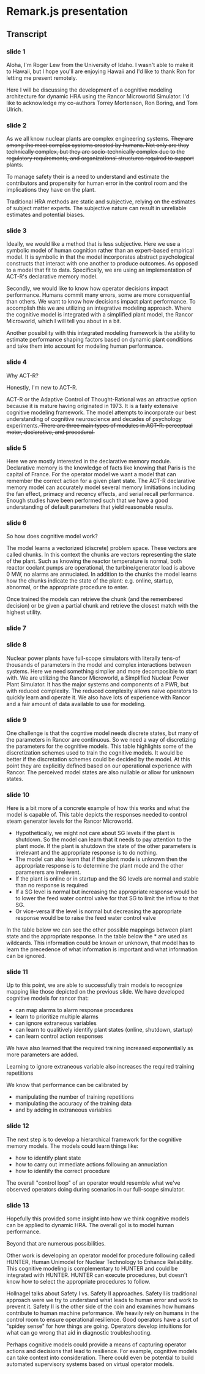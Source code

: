 # Remark.js presentation

## Transcript

### slide 1
Aloha, I'm Roger Lew from the University of Idaho. I wasn't able to make it to Hawaii, but I hope you'll are enjoying Hawaii and I'd like to thank Ron for letting me present remotely.

Here I will be discussing the development of a cognitive modeling architecture for dynamic HRA using the Rancor Microworld Simulator. I'd like to acknowledge my co-authors Torrey Mortenson, Ron Boring, and Tom Ulrich.

### slide 2
As we all know nuclear plants are complex engineering systems. <strike>They are among the most complex systems created by humans. Not only are they technically complex, but they are socio-technically complex due to the regulatory requirements, and organizational structures required to support plants.</strike>

To manage safety their is a need to understand and estimate the contributors and propensity for human error in the control room and the implications they have on the plant.

Traditional HRA methods are static and subjective, relying on the estimates of subject matter experts. The subjective nature can result in unreliable estimates and potential biases.

### slide 3

Ideally, we would like a method that is less subjective. Here we use a symbolic model of human cognition rather than an expert-based empirical model. It is symbolic in that the model incorporates abstract psychological constructs that interact with one another to produce outcomes. As opposed to a model that fit to data. Specifically, we are using an implementation of ACT-R's declarative memory model.

Secondly, we would like to know how operator decisions impact performance. Humans commit many errors, some are more consquential than others. We want to know how decisions impact plant performance. To accomplish this we are utilizing an integrative modeling approach. Where the cognitive model is integrated with a simplified plant model, the Rancor Microworld, which I will tell you about in a bit. 

Another possibility with this integrated modeling framework is the ability to estimate performance shaping factors based on dynamic plant conditions and take them into account for modeling human performance.

### slide 4

Why ACT-R?

Honestly, I'm new to ACT-R. 

ACT-R or the Adaptive Control of Thought-Rational was an attractive option because it is mature having originated in 1973. It is a fairly extensive cognitive modeling framework. The model attempts to incorporate our best understanding of cognitive neuroscience and decades of psychology experiments.<strike> There are three main types of modules in ACT-R: perceptual motor, declarative, and procedural.</strike>

### slide 5

Here we are mostly interested in the declarative memory module. Declarative memory is the knowledge of facts like knowing that Paris is the capital of France. For the operator model we want a model that can remember the correct action for a given plant state. The ACT-R declarative memory model can accurately model several memory limitiations including the fan effect, primacy and recency effects, and serial recall performance. Enough studies have been performed such that we have a good understanding of default parameters that yield reasonable results.

### slide 6

So how does cognitive model work?

The model learns a vectorized (discrete) problem space. These vectors are called chunks. In this context the chunks are vectors representing the state of the plant. Such as knowing the reactor temperature is normal, both reactor coolant pumps are operational, the turbine/generator load is above 0 MW, no alarms are annuciated. In addition to the chunks the model learns how the chunks indicate the state of the plant: e.g. online, startup, abnormal, or the appropriate procedure to enter.

Once trained the models can retrieve the chunk (and the remembered decision) or be given a partial chunk and retrieve the closest match with the highest utility.

### slide 7
### slide 8

Nuclear power plants have full-scope simulators with literally tens-of thousands of parameters in the model and complex interactions between systems. Here we need something simplier and more decomposible to start with. We are utilizing the Rancor Microworld, a Simplified Nuclear Power Plant Simulator. It has the major systems and components of a PWR, but with reduced complexity. The reduced complexity allows naive operators to quickly learn and operate it. We also have lots of experience with Rancor and a fair amount of data available to use for modeling.

### slide 9

One challenge is that the cogntive model needs discrete states, but many of the parameters in Rancor are continuous. So we need a way of discretizing the parameters for the cognitive models. This table highlights some of the discretization schemes used to train the cognitive models. It would be better if the discretation schemes could be decided by the model. At this point they are explicitly defined based on our operational experience with Rancor. The perceived model states are also nullable or allow for unknown states.

### slide 10

Here is a bit more of a concrete example of how this works and what the model is capable of. This table depicts the responses needed to control steam generator levels for the Rancor Microworld. 
- Hypothetically, we might not care about SG levels if the plant is shutdown. So the model can learn that it needs to pay attention to the plant mode. If the plant is shutdown the state of the other parameters is irrelevant and the appropriate response is to do nothing. 
- The model can also learn that if the plant mode is unknown then the appropriate response is to determine the plant mode and the other paramerers are irrelevent.
- If the plant is online or in startup and the SG levels are normal and stable than no response is required
- If a SG level is normal but increasing the appropriate response would be to lower the feed water control valve for that SG to limit the inflow to that SG.
- Or vice-versa if the level is normal but decreasing the appropriate response would be to raise the feed water control valve

In the table below we can see the other possible mappings between plant state and the appropriate response. In the table below the * are used as wildcards. This information could be known or unknown, that model has to learn the precedence of what information is important and what information can be ignored.

### slide 11

Up to this point, we are able to successfully train models to recognize mapping like those depicted on the previous slide. We have developed cognitive models for rancor that:
- can map alarms to alarm response procedures
- learn to prioritize multiple alarms
- can ignore extraneous variables
- can learn to qualitively identify plant states (online, shutdown, startup)
- can learn control action responses

We have also learned that the required training increased exponentially as more parameters are added.

Learning to ignore extraneous variable also increases the required training repetitions

We know that performance can be calibrated by
- manipulating the number of training repetitions
- manipulating the accuracy of the training data
- and by adding in extraneous variables

### slide 12

The next step is to develop a hierarchical framework for the cognitive memory models. The models could learn things like:
- how to identify plant state
- how to carry out immediate actions following an annuciation
- how to identify the correct procedure

The overall "control loop" of an operator would resemble what we've observed operators doing during scenarios in our full-scope simulator.

### slide 13

Hopefully this provided some insight into how we think cognitive models can be applied to dynamic HRA. The overall gol is to model human performance. 

Beyond that are numerous possibilities. 

Other work is developing an operator model for procedure following called HUNTER, Human Unimodel for Nuclear Technology to Enhance Reliability. This cognitive modeling is complementary to HUNTER and could be integrated with HUNTER. HUNTER can execute procedures, but doesn't know how to select the appropriate procedures to follow. 
 
 Hollnagel talks about Safety I vs. Safety II approaches. Safety I is traditional approach were we try to understand what leads to human error and work to prevent it. Safety II is the other side of the coin and examines how humans contribute to human machine peformance. We heavily rely on humans in the control room to ensure operational resilience. Good operators have a sort of "spidey sense" for how things are going. Operators develop intuitions for what can go wrong that aid in diagnostic troubleshooting.

Perhaps cognitive models could provide a means of capturing operator actions and decisions that lead to resilience. For example, cognitive models can take context into consideration. There could even be potential to build automated supervisory systems based on virtual operator models.
